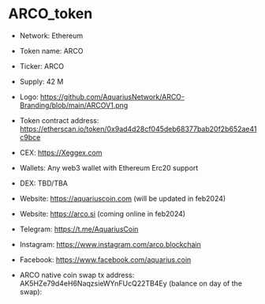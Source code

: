 # ARCO_token

* Network: Ethereum
* Token name: ARCO
* Ticker: ARCO
* Supply: 42 M
* Logo: https://github.com/AquariusNetwork/ARCO-Branding/blob/main/ARCOV1.png
* Token contract address: https://etherscan.io/token/0x9ad4d28cf045deb68377bab20f2b652ae41c9bce
* CEX: https://Xeggex.com
* Wallets: Any web3 wallet with Ethereum Erc20 support
* DEX: TBD/TBA
* Website: https://aquariuscoin.com (will be updated in feb2024)
* Website: https://arco.si (coming online in feb2024)
* Telegram: https://t.me/AquariusCoin
* Instagram: https://www.instagram.com/arco.blockchain
* Facebook: https://www.facebook.com/aquarius.coin

* ARCO native coin swap tx address: AK5HZe79d4eH6NaqzsieWYnFUcQ22TB4Ey (balance on day of the swap):
